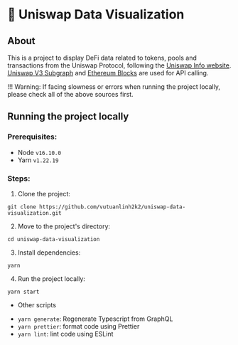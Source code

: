 # 🦄 Uniswap Data Visualization

## About

This is a project to display DeFi data related to tokens, pools and transactions from the Uniswap Protocol, following the [Uniswap Info website](https://info.uniswap.org/#/). [Uniswap V3 Subgraph](https://thegraph.com/hosted-service/subgraph/uniswap/uniswap-v3) and [Ethereum Blocks](https://thegraph.com/hosted-service/subgraph/blocklytics/ethereum-blocks) are used for API calling.

!!! Warning: If facing slowness or errors when running the project locally, please check all of the above sources first.

## Running the project locally

### Prerequisites:

- Node `v16.10.0`
- Yarn `v1.22.19`

### Steps:

1. Clone the project:

```shell
git clone https://github.com/vutuanlinh2k2/uniswap-data-visualization.git
```

2. Move to the project's directory:

```shell
cd uniswap-data-visualization
```

3. Install dependencies:

```shell
yarn
```

4. Run the project locally:

```shell
yarn start
```

- Other scripts

* `yarn generate`: Regenerate Typescript from GraphQL
* `yarn prettier`: format code using Prettier
* `yarn lint`: lint code using ESLint
